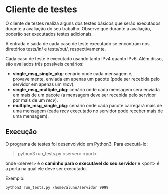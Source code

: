 # Cliente de testes

O cliente de testes realiza alguns dos testes básicos que serão executados durante a avaliação do seu trabalho. Observe que durante a avaliação, poderão ser executados testes adicionais.

A entrada e saída de cada caso de teste executado se encontram nos diretórios tests/in/ e tests/out/, respectivamente.

Cada caso de teste é executado usando tanto IPv4 quanto IPv6. Além disso, são avaliados três possíveis cenários:

* **single_msg_single_pkg**: cenário onde cada mensagem é, provavelmente, enviada em apenas um pacote (pode ser recebida pelo servidor em apenas um *recv*).
* **single_msg_multiple_pkg**: cenário onde cada mensagem será enviada em mais de um pacote (a mensagem deve ser recebida pelo servidor por mais de um *recv*).
* **multiple_msg_single_pkg**: cenário onde cada pacote carregará mais de uma mensagem (cada *recv* executado no servidor pode receber mais de uma mensagem).

## Execução
O programa de testes foi desenvolvido em Python3. Para executá-lo: 
> python3 run_tests.py \<server> \<port>

onde \<server> é o **caminho para o executável do seu servidor** e \<port> é a porta na qual ele deve ser executado.

Exemplo:
```
python3 run_tests.py /home/aluno/servidor 9999
```
